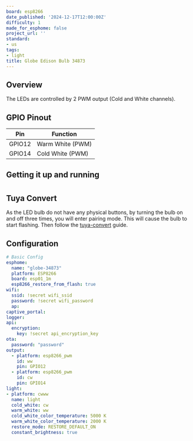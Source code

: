 ```yaml
---
board: esp8266
date_published: '2024-12-17T12:00:00Z'
difficulty: 1
made_for_esphome: false
project_url: ''
standard:
- us
tags:
- light
title: Globe Edison Bulb 34873
---
```


## Overview

The LEDs are controlled by 2 PWM output (Cold and White channels).

## GPIO Pinout

| Pin    | Function         |
| ------ | ---------------- |
| GPIO12 | Warm White (PWM) |
| GPIO14 | Cold White (PWM) |

## Getting it up and running

#

## Tuya Convert

As the LED bulb do not have any physical buttons, by turning the bulb on and off three times, you will enter pairing mode. This will cause the bulb to start flashing.
Then follow the [tuya-convert](/guides/tuya-convert) guide.

## Configuration

```yaml
# Basic Config
esphome:
  name: "globe-34873"
  platform: ESP8266
  board: esp01_1m
  esp8266_restore_from_flash: true
wifi:
  ssid: !secret wifi_ssid
  password: !secret wifi_password
  ap:
captive_portal:
logger:
api:
  encryption:
    key: !secret api_encryption_key
ota:
  password: "password"
output:
  - platform: esp8266_pwm
    id: ww
    pin: GPIO12
  - platform: esp8266_pwm
    id: cw
    pin: GPIO14
light:
- platform: cwww
  name: light
  cold_white: cw
  warm_white: ww
  cold_white_color_temperature: 5000 K
  warm_white_color_temperature: 2000 K
  restore_mode: RESTORE_DEFAULT_ON
  constant_brightness: true
```